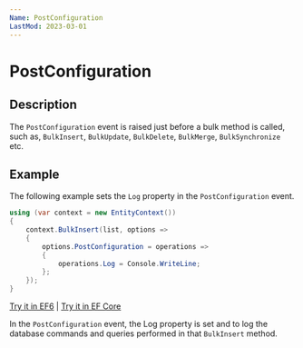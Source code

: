 ```yaml
---
Name: PostConfiguration
LastMod: 2023-03-01
---
```


# PostConfiguration

## Description

The `PostConfiguration` event is raised just before a bulk method is called, such as, `BulkInsert`, `BulkUpdate`, `BulkDelete`, `BulkMerge`, `BulkSynchronize` etc. 

## Example

The following example sets the `Log` property in the `PostConfiguration` event.
 
```csharp
using (var context = new EntityContext())
{
    context.BulkInsert(list, options =>
    {
        options.PostConfiguration = operations =>
        {
            operations.Log = Console.WriteLine;       
        };
    });
}
```

[Try it in EF6](https://dotnetfiddle.net/8q6BdX) | [Try it in EF Core](https://dotnetfiddle.net/5fPyFY)

In the `PostConfiguration` event, the Log property is set and to log the database commands and queries performed in that `BulkInsert` method.
